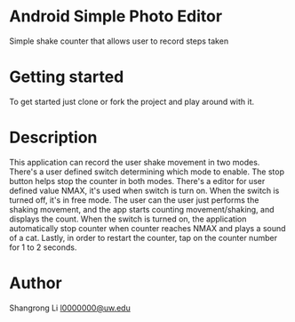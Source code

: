# Android Simple Photo Editor
Simple shake counter that allows user to record steps taken

# Getting started
To get started just clone or fork the project and play around with it.

# Description
This application can record the user shake movement in two modes. There's a user defined switch determining which mode to enable. The stop button helps stop the counter in both modes. There's a editor for user defined value NMAX, it's used when switch is turn on. When the switch is turned off, it's in free mode. The user can the user just performs the shaking movement, and the app starts counting movement/shaking, and displays the count. When the switch is turned on, the application automatically stop counter when counter reaches NMAX and plays a sound of a cat. Lastly, in order to restart the counter, tap on the counter number for 1 to 2 seconds. 

# Author
Shangrong Li
l0000000@uw.edu
